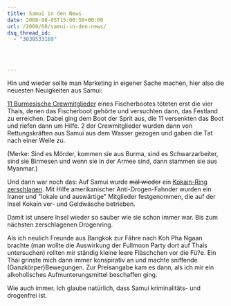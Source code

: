 ```yaml
---
title: Samui in den News
date: 2008-08-05T15:00:50+00:00
url: /2008/08/samui-in-den-news/
dsq_thread_id:
  - "3030533169"




---
```

Hin und wieder sollte man Marketing in eigener Sache machen, hier also die neuesten Neuigkeiten aus Samui:

[11 Burmesische Crewmitglieder][1] eines Fischerbootes töteten erst die vier Thais, denen das Fischerboot gehörte und versuchten dann, das Festland zu erreichen. Dabei ging dem Boot der Sprit aus, die 11 versenkten das Boot und riefen dann um Hilfe. 2 der Crewmitglieder wurden dann von Rettungskräften aus Samui aus dem Wasser gezogen und gaben die Tat nach einer Weile zu.

(Merke: Sind es Mörder, kommen sie aus Burma, sind es Schwarzarbeiter, sind sie Birmesen und wenn sie in der Armee sind, dann stammen sie aus Myanmar.)

Und dann war noch das: Auf Samui wurde <del>mal wieder</del> ein [Kokain-Ring zerschlagen][2]. Mit Hilfe amerikanischer Anti-Drogen-Fahnder wurden ein Iraner und "lokale und auswärtige" Mitglieder festgenommen, die auf der Insel Kokain ver- und Geldwäsche betrieben.

Damit ist unsere Insel wieder so sauber wie sie schon immer war. Bis zum nächsten zerschlagenen Drogenring.

Als ich neulich Freunde aus Bangkok zur Fähre nach Koh Pha Ngaan brachte (man wollte die Auswirkung der Fullmoon Party dort auf Thais untersuchen) rollten mir ständig kleine leere Fläschchen vor die Fü?e. Ein Thai grinste mich dann immer konspirativ an und machte sniffende (Ganzkörper)Bewegungen. Zur Preisangabe kam es dann, als ich mir ein alkoholisches Aufmunterungsmittel beschaffen ging.

Wie auch immer. Ich glaube natürlich, dass Samui kriminalitäts- und drogenfrei ist.

 [1]: http://www.bangkokpost.com/270708_News/27Jul2008_news005.php
 [2]: http://www.nationmultimedia.com/2008/08/03/national/national_30079618.php

